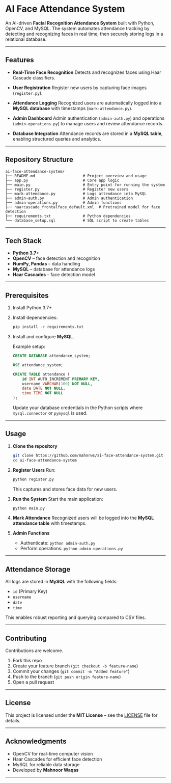 # AI Face Attendance System

An AI-driven **Facial Recognition Attendance System** built with Python, OpenCV, and MySQL.
The system automates attendance tracking by detecting and recognizing faces in real time, then securely storing logs in a relational database.

---

## Features

* **Real-Time Face Recognition**
  Detects and recognizes faces using Haar Cascade classifiers.

* **User Registration**
  Register new users by capturing face images (`register.py`).

* **Attendance Logging**
  Recognized users are automatically logged into a **MySQL database** with timestamps (`mark-attendance.py`).

* **Admin Dashboard**
  Admin authentication (`admin-auth.py`) and operations (`admin-operations.py`) to manage users and review attendance records.

* **Database Integration**
  Attendance records are stored in a **MySQL table**, enabling structured queries and analytics.

---

## Repository Structure

```
ai-face-attendance-system/
├── README.md                     # Project overview and usage
├── app.py                        # Core app logic
├── main.py                       # Entry point for running the system
├── register.py                   # Register new users
├── mark-attendance.py            # Logs attendance into MySQL
├── admin-auth.py                 # Admin authentication
├── admin-operations.py           # Admin functions
├── haarcascade_frontalface_default.xml  # Pretrained model for face detection
├── requirements.txt              # Python dependencies
└── database_setup.sql            # SQL script to create tables
```

---

## Tech Stack

* **Python 3.7+**
* **OpenCV** – face detection and recognition
* **NumPy, Pandas** – data handling
* **MySQL** – database for attendance logs
* **Haar Cascades** – face detection model

---

## Prerequisites

1. Install Python 3.7+
2. Install dependencies:

   ```bash
   pip install -r requirements.txt
   ```
3. Install and configure **MySQL**.

   Example setup:

   ```sql
   CREATE DATABASE attendance_system;

   USE attendance_system;

   CREATE TABLE attendance (
       id INT AUTO_INCREMENT PRIMARY KEY,
       username VARCHAR(100) NOT NULL,
       date DATE NOT NULL,
       time TIME NOT NULL
   );
   ```

   Update your database credentials in the Python scripts where `mysql.connector` or `pymysql` is used.

---

## Usage

1. **Clone the repository**

   ```bash
   git clone https://github.com/mahnrws/ai-face-attendance-system.git
   cd ai-face-attendance-system
   ```

2. **Register Users**
   Run:

   ```bash
   python register.py
   ```

   This captures and stores face data for new users.

3. **Run the System**
   Start the main application:

   ```bash
   python main.py
   ```

4. **Mark Attendance**
   Recognized users will be logged into the **MySQL attendance table** with timestamps.

5. **Admin Functions**

   * Authenticate: `python admin-auth.py`
   * Perform operations: `python admin-operations.py`

---

## Attendance Storage

All logs are stored in **MySQL** with the following fields:

* `id` (Primary Key)
* `username`
* `date`
* `time`

This enables robust reporting and querying compared to CSV files.

---

## Contributing

Contributions are welcome.

1. Fork this repo
2. Create your feature branch (`git checkout -b feature-name`)
3. Commit your changes (`git commit -m "Added feature"`)
4. Push to the branch (`git push origin feature-name`)
5. Open a pull request

---

## License

This project is licensed under the **MIT License** – see the [LICENSE](LICENSE) file for details.

---

## Acknowledgments

* OpenCV for real-time computer vision
* Haar Cascades for efficient face detection
* MySQL for reliable data storage
* Developed by **Mahnoor Waqas**

---
